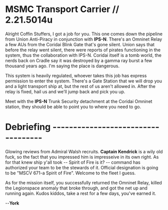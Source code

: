 # MSMC Transport Carrier // 2.21.5014u
Alright Coffin Stuffers, I got a job for you. This one comes down the pipeline from Union Anti-Piracy in conjunction with **IPS-N**. There's an Omninet Relay a few AUs from the Coridai Blink Gate that's gone silent. Union says that before the relay went silent, there were reports of pirates functioning in the system, thus the collaboration with IPS-N. Coridai itself is a tomb world, the nerds back on Cradle say it was destroyed by a gamma ray burst a few thousand years ago. I'm saying the place is dangerous.

This system is heavily regulated, whoever takes this job has express permission to enter the system. There's a Gate Station that we will drop you and a light transport ship at, but the rest of us aren't allowed in. After the relay is fixed, hail us and we'll jump back and pick you up.

Meet with the **IPS-N** Trunk Security detachment at the Coridai Omninet station, they should be able to point you to where you need to go.

# Debriefing -----------------------------------

Glowing reviews from Admiral Walsh recruits. **Captain Kendrick** is a wily old fuck, so the fact that you impressed him is impresseive in its own right. As for that knew ship y'all took -- Spirit of Fire is it? -- command has authorized your team to be the stewards of it. Official designation is going to be "MSCV 671-a Spirit of Fire". Welcome to the fleet I guess.

As for the mission itself, you successfully returned the Omninet Relay, killed the Legionspace anomaly that broke through, and got the net up and running again. Kudos kiddos, take a rest for a few days, you've earned it.

--**York**